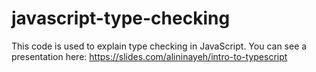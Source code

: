# javascript-type-checking
This code is used to explain type checking in JavaScript. You can see a presentation here: https://slides.com/alininayeh/intro-to-typescript
